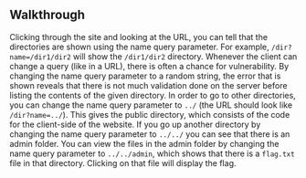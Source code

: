 ## Walkthrough
Clicking through the site and looking at the URL, you can tell that the directories are shown using the name query parameter. For example, <code>/dir?name=/dir1/dir2</code> will show the <code>/dir1/dir2</code> directory. Whenever the client can change a query (like in a URL), there is often a chance for vulnerability. By changing the name query parameter to a random string, the error that is shown reveals that there is not much validation done on the server before listing the contents of the given directory. In order to go to other directories, you can change the name query parameter to <code>../</code> (the URL should look like <code>/dir?name=../</code>). This gives the public directory, which consists of the code for the client-side of the website. If you go up another directory by changing the name query parameter to <code>../../</code> you can see that there is an admin folder. You can view the files in the admin folder by changing the name query parameter to <code>../../admin</code>, which shows that there is a <code>flag.txt</code> file in that directory. Clicking on that file will display the flag.
